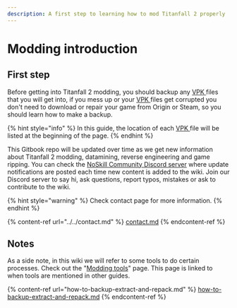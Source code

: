 ```yaml
---
description: A first step to learning how to mod Titanfall 2 properly
---
```


# Modding introduction

## First step

Before getting into Titanfall 2 modding, you should backup any [VPK ](../../documentation/file-format/vpk-valve-pak-file.md)files that you will get into, if you mess up or your [VPK ](../../documentation/file-format/vpk-valve-pak-file.md)files get corrupted you don't need to download or repair your game from Origin or Steam, so you should learn how to make a backup.

{% hint style="info" %}
In this guide, the location of each [VPK ](../../documentation/file-format/vpk-valve-pak-file.md)file will be listed at the beginning of the page.
{% endhint %}

This Gitbook repo will be updated over time as we get new information about Titanfall 2 modding, datamining, reverse engineering and game ripping. You can check the [NoSkill Community Discord server](https://discordapp.com/invite/sEgmTKg) where update notifications are posted each time new content is added to the wiki. Join our Discord server to say hi, ask questions, report typos, mistakes or ask to contribute to the wiki.

{% hint style="warning" %}
Check contact page for more information.
{% endhint %}

{% content-ref url="../../contact.md" %}
[contact.md](../../contact.md)
{% endcontent-ref %}

## Notes

As a side note, in this wiki we will refer to some tools to do certain processes. Check out the "[Modding tools](https://noskill.gitbook.io/titanfall2/how-to-start-modding/modding-tools)" page. This page is linked to when tools are mentioned in other guides.

{% content-ref url="how-to-backup-extract-and-repack.md" %}
[how-to-backup-extract-and-repack.md](how-to-backup-extract-and-repack.md)
{% endcontent-ref %}
